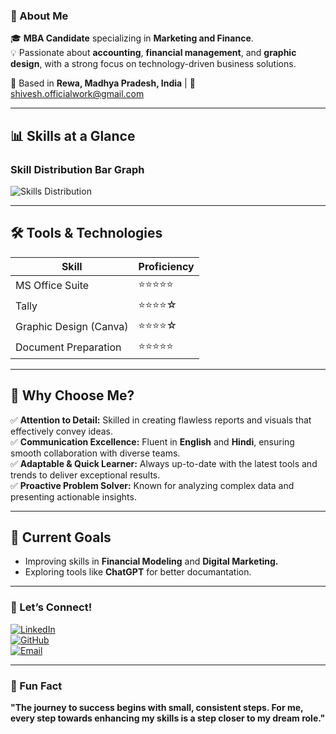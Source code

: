  ### 💼 About Me  
🎓 **MBA Candidate** specializing in **Marketing and Finance**.  
💡 Passionate about **accounting**, **financial management**, and **graphic design**, with a strong focus on technology-driven business solutions.  

📍 Based in **Rewa, Madhya Pradesh, India** | 📧 [shivesh.officialwork@gmail.com](mailto:shivesh.officialwork@gmail.com)  

---

## 📊 Skills at a Glance  

### **Skill Distribution Bar Graph**  
![Skills Distribution](https://github.com/user-attachments/assets/5e41658b-be4a-4672-b783-307c24d575b5)

---

## 🛠️ Tools & Technologies  
| **Skill**               | **Proficiency** |  
|-------------------------|----------------|  
| MS Office Suite         | ⭐⭐⭐⭐⭐         |  
| Tally                   | ⭐⭐⭐⭐☆         |  
| Graphic Design (Canva)  | ⭐⭐⭐⭐☆         |  
| Document Preparation    | ⭐⭐⭐⭐⭐         |  

---

## 🎯 Why Choose Me?  
✅ **Attention to Detail:** Skilled in creating flawless reports and visuals that effectively convey ideas.  
✅ **Communication Excellence:** Fluent in **English** and **Hindi**, ensuring smooth collaboration with diverse teams.  
✅ **Adaptable & Quick Learner:** Always up-to-date with the latest tools and trends to deliver exceptional results.  
✅ **Proactive Problem Solver:** Known for analyzing complex data and presenting actionable insights.

---

## 🌱 Current Goals  
- Improving skills in **Financial Modeling** and **Digital Marketing.**  
- Exploring tools like **ChatGPT** for better documantation.  

---

### 🤝 Let’s Connect!  
[![LinkedIn](https://img.shields.io/badge/LinkedIn-Connect-blue?style=for-the-badge&logo=linkedin)](https://linkedin.com/in/shiveshofficial)  
[![GitHub](https://img.shields.io/badge/GitHub-Portfolio-black?style=for-the-badge&logo=github)](https://github.com/shiveshofficial)  
[![Email](https://img.shields.io/badge/Email-Contact-red?style=for-the-badge&logo=gmail)](mailto:shivesh.officialwork@gmail.com)

---

### 🌟 Fun Fact  
**"The journey to success begins with small, consistent steps. For me, every step towards enhancing my skills is a step closer to my dream role."**
